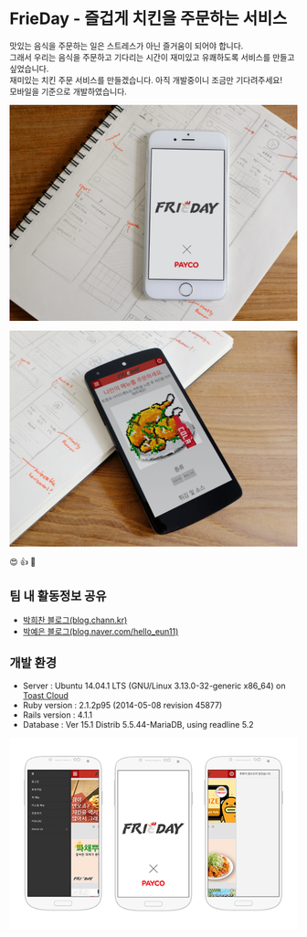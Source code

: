 # FrieDay - 즐겁게 치킨을 주문하는 서비스

맛있는 음식을 주문하는 일은 스트레스가 아닌 즐거움이 되어야 합니다.  
그래서 우리는 음식을 주문하고 기다리는 시간이 재미있고 유쾌하도록 서비스를 만들고 싶었습니다.  
재미있는 치킨 주문 서비스를 만들겠습니다. 아직 개발중이니 조금만 기다려주세요!  
모바일을 기준으로 개발하였습니다.  

![iPhone6](https://raw.githubusercontent.com/channprj/frieday/master/img/iphone_frieday.png)

![Nexus5](https://github.com/channprj/frieday/blob/master/img/NexusB.png?raw=true)

:heart_eyes: :+1: :chicken:

## 팀 내 활동정보 공유
* [박희찬 블로그(blog.chann.kr)](http://blog.chann.kr)<br />
* [박예은 블로그(blog.naver.com/hello_eun11)](http://blog.naver.com/hello_eun11)

## 개발 환경
* Server : Ubuntu 14.04.1 LTS (GNU/Linux 3.13.0-32-generic x86_64) on [Toast Cloud](http://cloud.toast.com)
* Ruby version : 2.1.2p95 (2014-05-08 revision 45877)
* Rails version : 4.1.1
* Database : Ver 15.1 Distrib 5.5.44-MariaDB, using readline 5.2

![Nexus5](https://raw.githubusercontent.com/channprj/frieday/master/img/overview.png)
